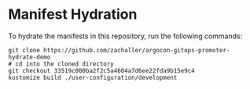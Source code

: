 # Manifest Hydration

To hydrate the manifests in this repository, run the following commands:

```shell
git clone https://github.com/zachaller/argocon-gitops-promoter-hydrate-demo
# cd into the cloned directory
git checkout 33519c000ba2f2c5a4604a7d6ee22fda9b15e9c4
kustomize build ./user-configuration/development
```
